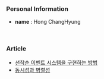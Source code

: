 ### Personal Information

- **name** : Hong ChangHyung

<br />


### Article

- [선착순 이벤트 시스템을 구현하는 방법](https://chhong.tistory.com/16)
- [동시성과 병렬성](https://chhong.tistory.com/11)

<!--
![profile-night-green](https://github.com/pnci1029/pnci1029/blob/master/profile-3d-contrib/profile-night-green.svg)
![snake gif](https://github.com/pnci1029/pnci1029/blob/output/github-contribution-grid-snake.svg)

**pnci1029/pnci1029** is a ✨ _special_ ✨ repository because its `README.md` (this file) appears on your GitHub profile.

Here are some ideas to get you started:

- 🔭 I’m currently working on ...
- 🌱 I’m currently learning ...
- 👯 I’m looking to collaborate on ...
- 🤔 I’m looking for help with ...
- 💬 Ask me about ...
- 📫 How to reach me: ...
- 😄 Pronouns: ...
- ⚡ Fun fact: ...
-->
